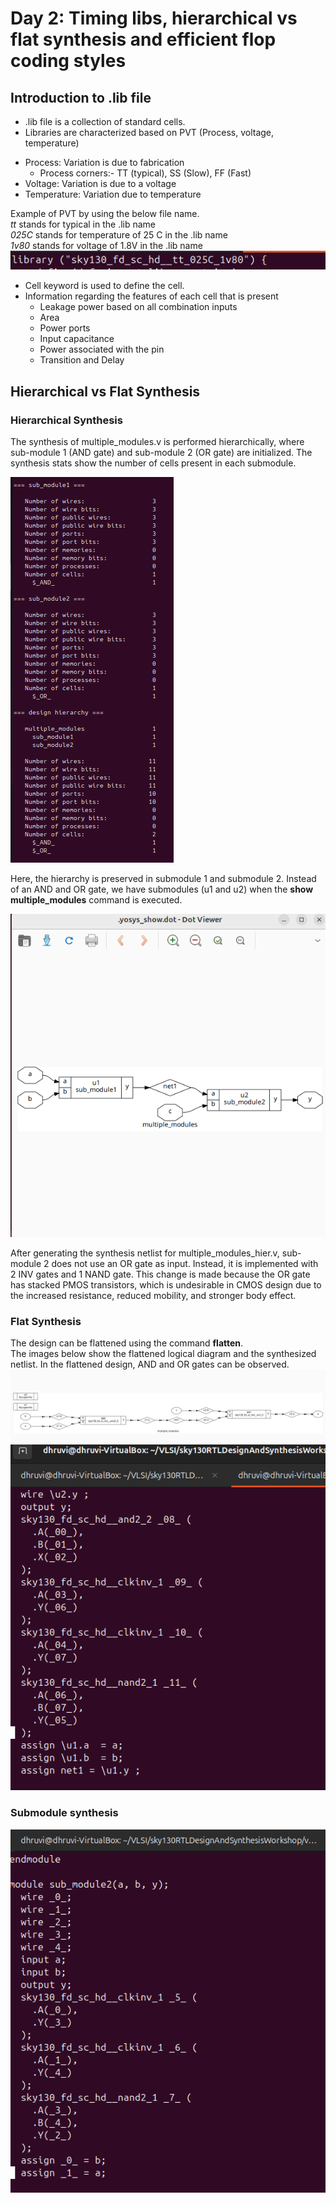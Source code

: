 # Day 2: Timing libs, hierarchical vs flat synthesis and efficient flop coding styles

## Introduction to .lib file
* .lib file is a collection of standard cells. 
* Libraries are characterized based on PVT (Process, voltage, temperature)
- Process: Variation is due to fabrication
  * Process corners:- TT (typical), SS (Slow), FF (Fast)
- Voltage: Variation is due to a voltage
- Temperature: Variation due to temperature

Example of PVT by using the below file name.  
*tt* stands for typical in the .lib name  
*025C* stands for temperature of 25 C in the .lib name  
*1v80* stands for voltage of 1.8V in the .lib name  
![lib](https://github.com/Dhruvid98/SFAL-VSD-SoC-Design/blob/main/Day%202/Images/Lab1/Screenshot%202025-05-15%20215430.png)

- Cell keyword is used to define the cell.
- Information regarding the features of each cell that is present
   * Leakage power based on all combination inputs
   * Area
   * Power ports
   * Input capacitance
   * Power associated with the pin
   * Transition and Delay

## Hierarchical vs Flat Synthesis
### Hierarchical Synthesis
The synthesis of multiple_modules.v is performed hierarchically, where sub-module 1 (AND gate) and sub-module 2 (OR gate) are initialized. The synthesis stats show the number of cells present in each submodule.   

![sythensis stats](https://github.com/Dhruvid98/SFAL-VSD-SoC-Design/blob/main/Day%202/Images/Hierarchical%20Synthesis/Screenshot%202025-05-16%20225748.png)

Here, the hierarchy is preserved in submodule 1 and submodule 2. Instead of an AND and OR gate, we have submodules (u1 and u2) when the **show multiple_modules** command is executed.   

![show](https://github.com/Dhruvid98/SFAL-VSD-SoC-Design/blob/main/Day%202/Images/Hierarchical%20Synthesis/Screenshot%202025-05-16%20231701.png)  

After generating the synthesis netlist for multiple_modules_hier.v, sub-module 2 does not use an OR gate as input. Instead, it is implemented with 2 INV gates and 1 NAND gate. This change is made because the OR gate has stacked PMOS transistors, which is undesirable in CMOS design due to the increased resistance, reduced mobility, and stronger body effect.  

### Flat Synthesis

The design can be flattened using the command **flatten**.  
The images below show the flattened logical diagram and the synthesized netlist. In the flattened design, AND and OR gates can be observed.
![logical](https://github.com/Dhruvid98/SFAL-VSD-SoC-Design/blob/main/Day%202/Images/Flatten/Screenshot%202025-05-16%20234138.png)  
![netlist](https://github.com/Dhruvid98/SFAL-VSD-SoC-Design/blob/main/Day%202/Images/Flatten/Screenshot%202025-05-16%20234346.png)  

### Submodule synthesis 

![netlist](https://github.com/Dhruvid98/SFAL-VSD-SoC-Design/blob/main/Day%202/Images/Hierarchical%20Synthesis/Screenshot%202025-05-16%20231932.png)  




